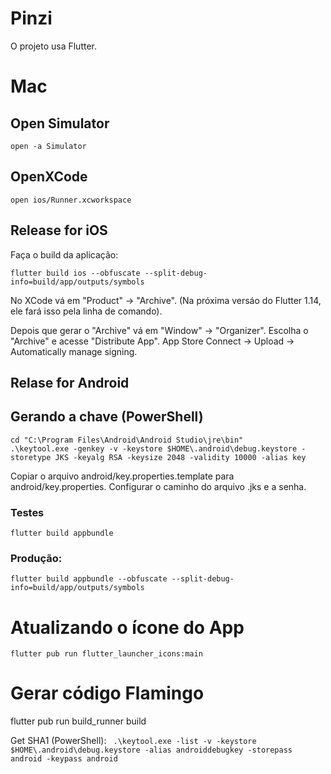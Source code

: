 # Pinzi

O projeto usa Flutter.

# Mac

## Open Simulator

```
open -a Simulator
```

## OpenXCode

```
open ios/Runner.xcworkspace
```

## Release for iOS

Faça o build da aplicação:

```
flutter build ios --obfuscate --split-debug-info=build/app/outputs/symbols
```

No XCode vá em "Product" -> "Archive". (Na próxima versáo do Flutter 1.14, ele fará isso pela linha de comando).

Depois que gerar o "Archive" vá em "Window" -> "Organizer".
Escolha o "Archive" e acesse "Distribute App".
App Store Connect -> Upload -> Automatically manage signing.

## Relase for Android

## Gerando a chave (PowerShell)

```
cd "C:\Program Files\Android\Android Studio\jre\bin"
.\keytool.exe -genkey -v -keystore $HOME\.android\debug.keystore -storetype JKS -keyalg RSA -keysize 2048 -validity 10000 -alias key
```

Copiar o arquivo android/key.properties.template para android/key.properties.
Configurar o caminho do arquivo .jks e a senha.

### Testes

```
flutter build appbundle
```

### Produção:

```
flutter build appbundle --obfuscate --split-debug-info=build/app/outputs/symbols
```

# Atualizando o ícone do App

```
flutter pub run flutter_launcher_icons:main
```

# Gerar código Flamingo

flutter pub run build_runner build


Get SHA1 (PowerShell): 
`` 
.\keytool.exe -list -v -keystore $HOME\.android\debug.keystore -alias androiddebugkey -storepass android -keypass android
`` 